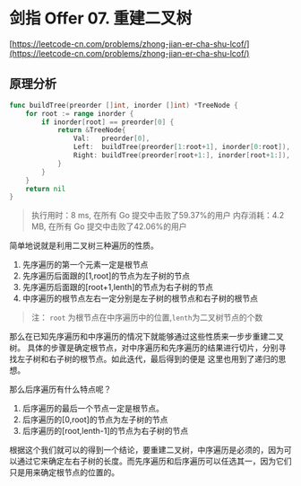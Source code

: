 # 剑指 Offer 07. 重建二叉树
[https://leetcode-cn.com/problems/zhong-jian-er-cha-shu-lcof/](https://leetcode-cn.com/problems/zhong-jian-er-cha-shu-lcof/)

## 原理分析
```go
func buildTree(preorder []int, inorder []int) *TreeNode {
	for root := range inorder {
		if inorder[root] == preorder[0] {
			return &TreeNode{
				Val:   preorder[0],
				Left:  buildTree(preorder[1:root+1], inorder[0:root]),
				Right: buildTree(preorder[root+1:], inorder[root+1:]),
			}
		}
	}
	return nil
}
```
>执行用时：8 ms, 在所有 Go 提交中击败了59.37%的用户
内存消耗：4.2 MB, 在所有 Go 提交中击败了42.06%的用户

简单地说就是利用二叉树三种遍历的性质。
1. 先序遍历的第一个元素一定是根节点
2. 先序遍历后面跟的[1,root]的节点为左子树的节点
3. 先序遍历后面跟的[root+1,lenth]的节点为右子树的节点
4. 中序遍历的根节点左右一定分别是左子树的根节点和右子树的根节点

>注： `root` 为根节点在中序遍历中的位置,`lenth`为二叉树节点的个数

那么在已知先序遍历和中序遍历的情况下就能够通过这些性质来一步步重建二叉树。
具体的步骤是确定根节点，对中序遍历和先序遍历的结果进行切片，分别寻找左子树和右子树的根节点。如此迭代，最后得到的便是
这里也用到了递归的思想。

那么后序遍历有什么特点呢？
1. 后序遍历的最后一个节点一定是根节点。
2. 后序遍历的[0,root]的节点为左子树的节点
3. 后序遍历的[root,lenth-1]的节点为右子树的节点

根据这个我们就可以的得到一个结论，要重建二叉树，中序遍历是必须的，因为可以通过它来确定左右子树的长度。而先序遍历和后序遍历可以任选其一，因为它们只是用来确定根节点的位置的。